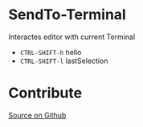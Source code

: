 # SendTo-Terminal
Interactes editor with current Terminal

* `CTRL-SHIFT-h` hello 
* `CTRL-SHIFT-l` lastSelection 

# Contribute
[Source on Github](https://github.com/fbehrens/vscode-sendto-terminal)
